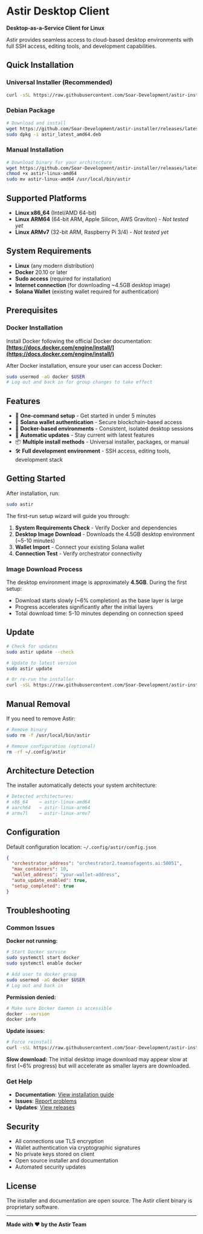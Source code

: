 # Astir Desktop Client

**Desktop-as-a-Service Client for Linux**

Astir provides seamless access to cloud-based desktop environments with full SSH access, editing tools, and development capabilities.

## Quick Installation

### Universal Installer (Recommended)

```bash
curl -sSL https://raw.githubusercontent.com/Soar-Development/astir-installer/main/install.sh | sudo bash
```

### Debian Package

```bash
# Download and install
wget https://github.com/Soar-Development/astir-installer/releases/latest/download/astir_latest_amd64.deb
sudo dpkg -i astir_latest_amd64.deb
```

### Manual Installation

```bash
# Download binary for your architecture
wget https://github.com/Soar-Development/astir-installer/releases/latest/download/astir-linux-amd64
chmod +x astir-linux-amd64
sudo mv astir-linux-amd64 /usr/local/bin/astir
```

## Supported Platforms

- **Linux x86_64** (Intel/AMD 64-bit)
- **Linux ARM64** (64-bit ARM, Apple Silicon, AWS Graviton) - *Not tested yet*
- **Linux ARMv7** (32-bit ARM, Raspberry Pi 3/4) - *Not tested yet*

## System Requirements

- **Linux** (any modern distribution)
- **Docker** 20.10 or later
- **Sudo access** (required for installation)
- **Internet connection** (for downloading ~4.5GB desktop image)
- **Solana Wallet** (existing wallet required for authentication)

## Prerequisites

### Docker Installation

Install Docker following the official Docker documentation:
**[https://docs.docker.com/engine/install/](https://docs.docker.com/engine/install/)**

After Docker installation, ensure your user can access Docker:
```bash
sudo usermod -aG docker $USER
# Log out and back in for group changes to take effect
```

## Features

- 🚀 **One-command setup** - Get started in under 5 minutes
- 🔐 **Solana wallet authentication** - Secure blockchain-based access
- 🐳 **Docker-based environments** - Consistent, isolated desktop sessions
- 🔄 **Automatic updates** - Stay current with latest features
- 📦 **Multiple install methods** - Universal installer, packages, or manual
- 🛠️ **Full development environment** - SSH access, editing tools, development stack

## Getting Started

After installation, run:

```bash
sudo astir
```

The first-run setup wizard will guide you through:

1. **System Requirements Check** - Verify Docker and dependencies
2. **Desktop Image Download** - Downloads the 4.5GB desktop environment (~5-10 minutes)
3. **Wallet Import** - Connect your existing Solana wallet  
4. **Connection Test** - Verify orchestrator connectivity

### Image Download Process

The desktop environment image is approximately **4.5GB**. During the first setup:
- Download starts slowly (~6% completion) as the base layer is large
- Progress accelerates significantly after the initial layers
- Total download time: 5-10 minutes depending on connection speed

## Update

```bash
# Check for updates
sudo astir update --check

# Update to latest version
sudo astir update

# Or re-run the installer
curl -sSL https://raw.githubusercontent.com/Soar-Development/astir-installer/main/install.sh | sudo bash
```

## Manual Removal

If you need to remove Astir:

```bash
# Remove binary
sudo rm -f /usr/local/bin/astir

# Remove configuration (optional)
rm -rf ~/.config/astir
```

## Architecture Detection

The installer automatically detects your system architecture:

```bash
# Detected architectures:
# x86_64    → astir-linux-amd64
# aarch64   → astir-linux-arm64  
# armv7l    → astir-linux-armv7
```

## Configuration

Default configuration location: `~/.config/astir/config.json`

```json
{
  "orchestrator_address": "orchestrator2.teamsofagents.ai:50051",
  "max_containers": 10,
  "wallet_address": "your-wallet-address",
  "auto_update_enabled": true,
  "setup_completed": true
}
```

## Troubleshooting

### Common Issues

**Docker not running:**
```bash
# Start Docker service
sudo systemctl start docker
sudo systemctl enable docker

# Add user to docker group
sudo usermod -aG docker $USER
# Log out and back in
```

**Permission denied:**
```bash
# Make sure Docker daemon is accessible
docker --version
docker info
```

**Update issues:**
```bash
# Force reinstall
curl -sSL https://raw.githubusercontent.com/Soar-Development/astir-installer/main/install.sh | sudo bash
```

**Slow download:**
The initial desktop image download may appear slow at first (~6% progress) but will accelerate as smaller layers are downloaded.

### Get Help

- **Documentation**: [View installation guide](docs/installation.md)
- **Issues**: [Report problems](https://github.com/Soar-Development/astir-installer/issues)
- **Updates**: [View releases](https://github.com/Soar-Development/astir-installer/releases)

## Security

- All connections use TLS encryption
- Wallet authentication via cryptographic signatures
- No private keys stored on client
- Open source installer and documentation
- Automated security updates

## License

The installer and documentation are open source. The Astir client binary is proprietary software.

---

**Made with ❤️ by the Astir Team**